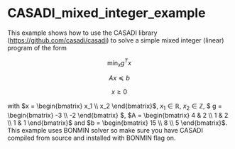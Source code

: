 # CASADI_mixed_integer_example
This example shows how to use the CASADI library (https://github.com/casadi/casadi) to solve a simple mixed integer (linear) program of the form

$$ \displaystyle \min_{x} g^{T}x $$

$$ Ax \preceq b $$

$$  x \geq 0 $$

with $`x = \begin{bmatrix} x_1 \\ x_2 \end{bmatrix}`$, $`x_1 \in \mathbb{R}`$, $`x_2 \in \mathbb{Z}`$, $` g = \begin{bmatrix} -3 \\ -2 \end{bmatrix} `$, $`A = \begin{bmatrix} 4 & 2 \\ 1 & 2 \\ 1 & 1 \end{bmatrix}`$ and $`b = \begin{bmatrix} 15 \\ 8 \\ 5 \end{bmatrix}`$. This example uses BONMIN solver so make sure you have CASADI compiled from source and installed with BONMIN flag on.
